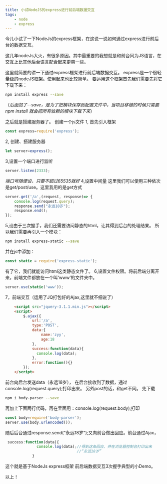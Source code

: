 ```yaml
---
title: 小试NodeJS的express进行前后端数据交互
tags: 
	- node 
	- express
---
```


今儿小试了一下NodeJs的express框架，在这说一说如何通过express进行前后台的数据交互。

这几年nodeJs大火，有很多原因。其中最重要的我想就是和前台同为JS语言，在交互上比其他后台语言配合起来更爽一些。

这里就简要的讲一下通过express框架进行前后端数据交互。
express是一个很轻量级的nodeJS框架。使用起来也比较简单。
要运用这个框架首先我们需要先将它下载下来：
```bash
npm install express --save
```
（*后面加了--save，是为了把模块保存到配置文件中，当项目移植的时候只需要npm install 就会把所有依赖的模块下载下来*）

之后就是搭建服务器了。
创建一个js文件
1, 首先引入框架
```javascript
const express=require('express');
```
<!-- more -->
2, 创建、搭建服务器
```javascript
let server=express();
```
3,设置一个端口进行监听
```javascript
server.listen(2333);
```
*端口号随便设，只要不超过65535就好*
4,设置中间量
这里我们可以使用三种依次是get/post/use。这里我用的是get方式
```javascript
server.get('/a',(request, response)=> {
	console.log(request.query);
	response.send("永远18岁");
    response.end(); 
});
```
5,设由于三次握手，我们还需要访问静态的html，让其得到后台的处理结果。
所以我们需要再引入一个模块：
```bash
npm install express-static --save
```
并在js中添加：
```javascript
const static = require('express-static');
```
有了它，我们就能访问html这类静态文件了。
6,设置文件权限。将前后端分离开来，前端文件都放在一个叫‘www’的文件夹中。
```javascript
server.use(static('www'));
```
7，前端交互（运用了JQ打包好的Ajax,这里就不细说了）
```html
    <script src="jquery-3.1.1.min.js"></script>
    <script>
        $.ajax({
            url:'/a',
            type:'POST',
            data:{
                name:'zyy',
                age:18
            },
            success:function(data){
              console.log(data);
            },
            error:function(){}
        }); 
    </script>
```
前台向后台发送data（永远18岁），
在后台接收到了数据，通过console.log(request.query);打印出来。
另外post的话，和get不同。
先下载
```bash
npm i body-parser --save
```
再加上下面两行代码，再在里面用：console.log(request.body);打印
```javascript
const body=require('body-parser');
server.use(body.urlencoded());
```
随后后台通过response.send("永远18岁");又向前台做出回应。前台通过Ajax，
```javascript
 success:function(data){
              console.log(data);//得到这条回应，并在浏览器控制台打印出来
              					//“永远18岁”
            }
```


这个就是基于NodeJs express框架 前后端数据交互3次握手典型的小Demo。


以上！